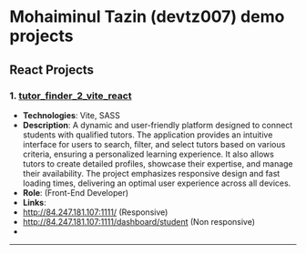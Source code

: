 # Mohaiminul Tazin (devtz007) demo projects

## React Projects

### 1. [tutor_finder_2_vite_react](http://84.247.181.107:1111/)
- **Technologies**: Vite, SASS
- **Description**: A dynamic and user-friendly platform designed to connect students with qualified tutors. The application provides an intuitive interface for users to search, filter, and select tutors based on various criteria, ensuring a personalized learning experience. It also allows tutors to create detailed profiles, showcase their expertise, and manage their availability. The project emphasizes responsive design and fast loading times, delivering an optimal user experience across all devices. 
- **Role**: (Front-End Developer)
- **Links**:
- http://84.247.181.107:1111/   (Responsive)
- http://84.247.181.107:1111/dashboard/student (Non responsive)
- 

---


